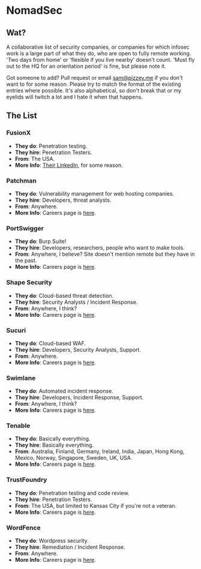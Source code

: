 # NomadSec

## Wat?
A collaborative list of security companies, or companies for which infosec work is a large part of what they do, who are open to fully remote working. 'Two days from home' or 'flexible if you live nearby' doesn't count. 'Must fly out to the HQ for an orientation period' is fine, but please note it.

Got someone to add? Pull request or email sam@pizzey.me if you don't want to for some reason. Please try to match the format of the existing entries where possible. It's also alphabetical, so don't break that or my eyelids will twitch a lot and I hate it when that happens.

## The List
### FusionX
* **They do**: Penetration testing.
* **They hire**: Penetration Testers.
* **From**: The USA.
* **More Info**: [Their LinkedIn](https://www.linkedin.com/company/fusionx-llc/careers), for some reason.

### Patchman
* **They do**: Vulnerability management for web hosting companies.
* **They hire**: Developers, threat analysts.
* **From**: Anywhere.
* **More Info**: Careers page is [here](http://jobs.patchman.co/).

### PortSwigger
* **They do**: Burp Suite!
* **They hire**: Developers, researchers, people who want to make tools.
* **From**: Anywhere, I believe? Site doesn't mention remote but they have in the past.
* **More Info**: Careers page is [here](https://portswigger.net/careers/index.html).

### Shape Security
* **They do**: Cloud-based threat detection.
* **They hire**: Security Analysts / Incident Response.
* **From**: Anywhere, I think?
* **More Info**: Careers page is [here](https://www.shapesecurity.com/jobs/).

### Sucuri
* **They do**: Cloud-based WAF.
* **They hire**: Developers, Security Analysts, Support.
* **From**: Anywhere.
* **More Info**: Careers page is [here](https://sucuri.net/company/employment/).

### Swimlane
* **They do**: Automated incident response.
* **They hire**: Developers, Incident Response, Support.
* **From**: Anywhere, I think?
* **More Info**: Careers page is [here](http://swimlane.com/about/careers/).

### Tenable
* **They do**: Basically everything.
* **They hire**: Basically everything.
* **From**: Australia, Finland, Germany, Ireland, India, Japan, Hong Kong, Mexico, Norway, Singapore, Sweden, UK, USA.
* **More Info**: Careers page is [here](https://careers.tenable.com/).

### TrustFoundry
* **They do**: Penetration testing and code review.
* **They hire**: Penetration Testers.
* **From**: The USA, but limited to Kansas City if you're not a veteran.
* **More Info**: Careers page is [here](https://trustfoundry.net/about-us/jobs/).

### WordFence
* **They do**: Wordpress security.
* **They hire**: Remediation / Incident Response.
* **From**: Anywhere.
* **More Info**: Careers page is [here](https://www.wordfence.com/careers/security-analyst-%C2%AD-forensics-and-remediation/).
